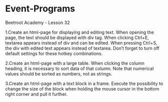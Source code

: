 # Event-Programs
Beetroot Academy - Lesson 32

1.Create an html-page for displaying and editing text. When opening the page, the text should be displayed with div tag. When clicking Ctrl+E, textarea appears instead   of div and can be edited. When pressing Ctrl+S, the div with edited text appears instead of textarea. Don’t forget to turn off default settings for these hotkey combinations. 

2.Create an html-page with a large table. When clicking the column heading, it is necessary to sort data of that column. Note that numerical values should be sorted as numbers, not as strings. 

3.Create an html-page with a text block in a frame. Execute the possibility to change the size of the block when holding the mouse cursor in the bottom right corner and pull it further.
